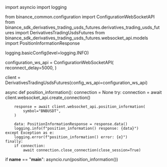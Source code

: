 import asyncio
import logging

from binance_common.configuration import ConfigurationWebSocketAPI
from binance_sdk_derivatives_trading_usds_futures.derivatives_trading_usds_futures import DerivativesTradingUsdsFutures
from binance_sdk_derivatives_trading_usds_futures.websocket_api.models import PositionInformationResponse


logging.basicConfig(level=logging.INFO)

configuration_ws_api = ConfigurationWebSocketAPI(
    reconnect_delay=5000,
)

client = DerivativesTradingUsdsFutures(config_ws_api=configuration_ws_api)

async def position_information():
    connection = None
    try:
        connection = await client.websocket_api.create_connection()

        response = await client.websocket_api.position_information(
            symbol="BNBUSDT",
        )

        data: PositionInformationResponse = response.data()
        logging.info(f"position_information() response: {data}")
    except Exception as e:
        logging.error(f"position_information() error: {e}")
    finally:
        if connection:
            await connection.close_connection(close_session=True)

if __name__ == "__main__":
    asyncio.run(position_information())
